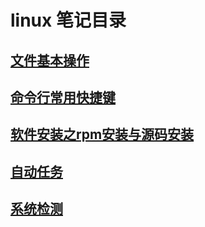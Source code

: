 # linux 笔记目录
## [文件基本操作](file.md)
## [命令行常用快捷键](shortcut.md)
## [软件安装之rpm安装与源码安装](rpm-yum.md)
## [自动任务](crond.md)
## [系统检测](check.md)